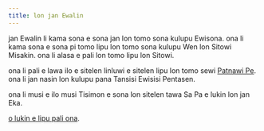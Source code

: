 ```yaml
---
title: lon jan Ewalin
---
```


jan Ewalin li kama sona e sona jan lon tomo sona kulupu Ewisona. ona li kama sona e sona pi tomo lipu lon tomo sona kulupu Wen lon Sitowi Misakin. ona li alasa e pali lon tomo lipu lon Sitowi.

ona li pali e lawa ilo e sitelen linluwi e sitelen lipu lon tomo sewi [Patnawi Pe](https://partnership.place). ona li jan nasin lon kulupu pana Tansisi Ewisisi Pentasen.

ona li musi e ilo musi Tisimon e sona lon sitelen tawa Sa Pa e lukin lon jan Eka.

[o lukin e lipu pali ona](/cv.pdf).
